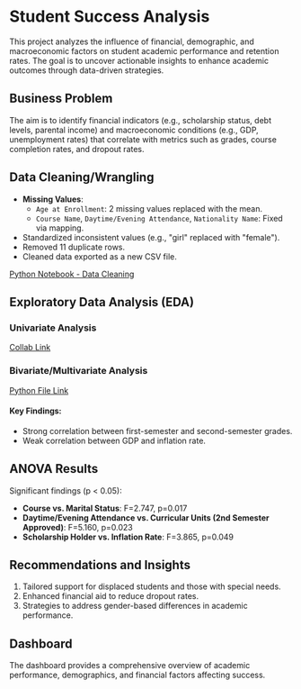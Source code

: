 # Student Success Analysis

This project analyzes the influence of financial, demographic, and macroeconomic factors on student academic performance and retention rates. The goal is to uncover actionable insights to enhance academic outcomes through data-driven strategies.

## Business Problem
The aim is to identify financial indicators (e.g., scholarship status, debt levels, parental income) and macroeconomic conditions (e.g., GDP, unemployment rates) that correlate with metrics such as grades, course completion rates, and dropout rates.

## Data Cleaning/Wrangling
- **Missing Values**:
  - `Age at Enrollment`: 2 missing values replaced with the mean.
  - `Course Name`, `Daytime/Evening Attendance`, `Nationality Name`: Fixed via mapping.
- Standardized inconsistent values (e.g., "girl" replaced with "female").
- Removed 11 duplicate rows.
- Cleaned data exported as a new CSV file.

[Python Notebook - Data Cleaning](https://colab.research.google.com/drive/12FBE2r0xjHamOoc-Qq_tryNPZPqAWxMS?usp=sharing)

## Exploratory Data Analysis (EDA)
### Univariate Analysis
[Collab Link](https://colab.research.google.com/drive/1ww47nYzSm99LZZrlEmHEfjCbzEUWwblg?usp=sharing)

### Bivariate/Multivariate Analysis
[Python File Link](https://colab.research.google.com/drive/1K5_dpozy8CII_SWVg5CRQ8bt64sfqWUZ?usp=sharing)

#### Key Findings:
- Strong correlation between first-semester and second-semester grades.
- Weak correlation between GDP and inflation rate.

## ANOVA Results
Significant findings (p < 0.05):
- **Course vs. Marital Status**: F=2.747, p=0.017
- **Daytime/Evening Attendance vs. Curricular Units (2nd Semester Approved)**: F=5.160, p=0.023
- **Scholarship Holder vs. Inflation Rate**: F=3.865, p=0.049

## Recommendations and Insights
1. Tailored support for displaced students and those with special needs.
2. Enhanced financial aid to reduce dropout rates.
3. Strategies to address gender-based differences in academic performance.

## Dashboard
The dashboard provides a comprehensive overview of academic performance, demographics, and financial factors affecting success.
